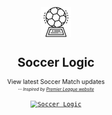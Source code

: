 <p align="center"><a href="https://nhattanvu.github.io/soccer-logic/"><kbd><img src="https://raw.githubusercontent.com/NhatTanVu/soccer-logic/main/images/logo.png" alt="My Album logo" width="70"/></kbd></a></p>
<h1 align="center">Soccer Logic</h1>
<p align="center">View latest Soccer Match updates<br/><sub><sup><i>-- Inspired by <a href="https://www.premierleague.com/results">Premier League website</a></i></sup></sub></p>


<p align="center"><a href="https://nhattanvu.github.io/soccer-logic/"><kbd><img src="https://github.com/NhatTanVu/soccer-logic/blob/main/screenshots/1.%20Home%20Page.png?raw=true" alt="Soccer Logic" width="500"/></kbd></a></p>
